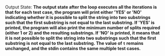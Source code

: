 Output State: **The output state after the loop executes all the iterations is that for each test case, the program will print either 'YES' or 'NO' indicating whether it is possible to split the string into two substrings such that the first substring is not equal to the last substring. If 'YES' is printed, the program will also print the minimum number of splits required (either 1 or 2) and the resulting substrings. If 'NO' is printed, it means that it is not possible to split the string into two substrings such that the first substring is not equal to the last substring. The value of `t` remains unchanged, and the stdin contains the same multiple test cases.**